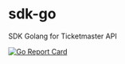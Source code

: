 # sdk-go
SDK Golang for Ticketmaster API

[![Go Report Card](https://goreportcard.com/badge/github.com/piclemx/sdk-go)](https://goreportcard.com/report/github.com/piclemx/sdk-go)
